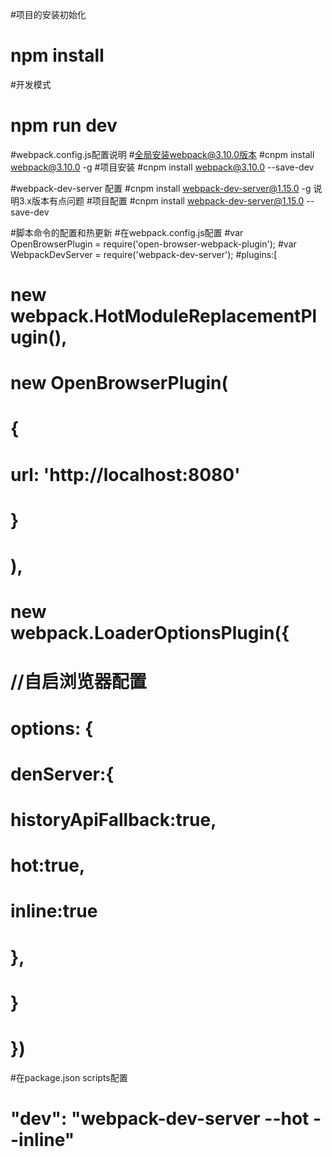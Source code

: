 #项目的安装初始化
# npm install

#开发模式
# npm run dev 

#webpack.config.js配置说明
#全局安装webpack@3.10.0版本
#cnpm install webpack@3.10.0 -g
#项目安装
#cnpm install webpack@3.10.0 --save-dev

#webpack-dev-server 配置
#cnpm install webpack-dev-server@1.15.0 -g  说明3.x版本有点问题
#项目配置
#cnpm install webpack-dev-server@1.15.0 --save-dev

#脚本命令的配置和热更新
#在webpack.config.js配置
#var OpenBrowserPlugin = require('open-browser-webpack-plugin');
#var WebpackDevServer  = require('webpack-dev-server');
#plugins:[
#   new webpack.HotModuleReplacementPlugin(),
#    new OpenBrowserPlugin(
#      { 
#         url: 'http://localhost:8080' 
#     }
#    ),
#    new webpack.LoaderOptionsPlugin({ 
#      //自启浏览器配置     
#      options: {
#        denServer:{
#          historyApiFallback:true,
#          hot:true,
#          inline:true
#        },
#      }
#    })

#在package.json scripts配置
# "dev": "webpack-dev-server --hot --inline"

